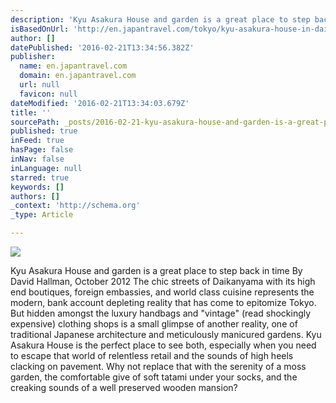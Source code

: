 ```yaml
---
description: 'Kyu Asakura House and garden is a great place to step back in time By David Hallman, October 2012 The chic streets of Daikanyama with its high end boutiques, fo'
isBasedOnUrl: 'http://en.japantravel.com/tokyo/kyu-asakura-house-in-daikanyam/2959'
author: []
datePublished: '2016-02-21T13:34:56.382Z'
publisher:
  name: en.japantravel.com
  domain: en.japantravel.com
  url: null
  favicon: null
dateModified: '2016-02-21T13:34:03.679Z'
title: ''
sourcePath: _posts/2016-02-21-kyu-asakura-house-and-garden-is-a-great-place-to-step-back-i.md
published: true
inFeed: true
hasPage: false
inNav: false
inLanguage: null
starred: true
keywords: []
authors: []
_context: 'http://schema.org'
_type: Article

---
```

![](http://a2.cdn.japantravel.com/photo/2959-18437/600x400/photo.jpg)

Kyu Asakura House and garden is a great place to step back in time By David Hallman, October 2012 The chic streets of Daikanyama with its high end boutiques, foreign embassies, and world class cuisine represents the modern, bank account depleting reality that has come to epitomize Tokyo. But hidden amongst the luxury handbags and "vintage" (read shockingly expensive) clothing shops is a small glimpse of another reality, one of traditional Japanese architecture and meticulously manicured gardens. Kyu Asakura House is the perfect place to see both, especially when you need to escape that world of relentless retail and the sounds of high heels clacking on pavement. Why not replace that with the serenity of a moss garden, the comfortable give of soft tatami under your socks, and the creaking sounds of a well preserved wooden mansion?